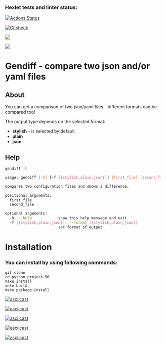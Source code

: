 ### Hexlet tests and linter status:
[![Actions Status](https://github.com/EkaterinaKonst/python-project-50/workflows/hexlet-check/badge.svg)](https://github.com/EkaterinaKonst/python-project-50/actions)

[![CI check](https://github.com/EkaterinaKonst/python-project-50/actions/workflows/main.yml/badge.svg)](https://github.com/EkaterinaKonst/python-project-50/actions/workflows/maim.yml)

<a href="https://codeclimate.com/github/EkaterinaKonst/python-project-50/maintainability"><img src="https://api.codeclimate.com/v1/badges/fde8d5dda619fc18d29c/maintainability" /></a>

<a href="https://codeclimate.com/github/EkaterinaKonst/python-project-50/test_coverage"><img src="https://api.codeclimate.com/v1/badges/fde8d5dda619fc18d29c/test_coverage" /></a>

# **Gendiff** - compare two json and/or yaml files

## **About**
You can get a comparison of two json/yaml files - different formats can be compared too!


The output type depends on the selected format:
- **stylish** - is selected by default
- **plain**
- **json**

## Help
```bash
gendiff -h

usage: gendiff [-h] [-f [{stylish,plain,json}]] [first_file] [second_file]

Compares two configuration files and shows a difference.

positional arguments:
  first_file
  second_file

optional arguments:
  -h, --help            show this help message and exit
  -f [{stylish,plain,json}], --format [{stylish,plain,json}]
                        set format of output
```

# Installation


### You can install by using following commands:
    git clone
    cd python-project-50
    make install
    make build
    make package-install

[![asciicast](https://asciinema.org/a/C246BEASVsR7ivLi32ibVFc0J.svg)](https://asciinema.org/a/C246BEASVsR7ivLi32ibVFc0J)

[![asciicast](https://asciinema.org/a/zNSQFIWap7k68P2N5DRTdSNnV.svg)](https://asciinema.org/a/zNSQFIWap7k68P2N5DRTdSNnV)

[![asciicast](https://asciinema.org/a/BcHDH0D3alz9cmSNInSqhanoP.svg)](https://asciinema.org/a/BcHDH0D3alz9cmSNInSqhanoP)

[![asciicast](https://asciinema.org/a/BUzu84BCpZpmzNbO0HDg4iF1M.svg)](https://asciinema.org/a/BUzu84BCpZpmzNbO0HDg4iF1M)

[![asciicast](https://asciinema.org/a/80HDTbWB8DJYhsQ7muhlGh7Y4.svg)](https://asciinema.org/a/80HDTbWB8DJYhsQ7muhlGh7Y4)

